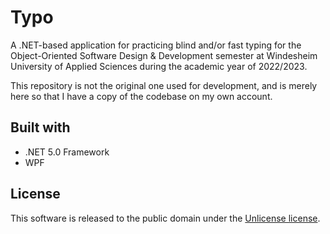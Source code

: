 # Typo
A .NET-based application for practicing blind and/or fast typing for the Object-Oriented Software Design &amp; Development semester at Windesheim University of Applied Sciences during the academic year of 2022/2023. 

This repository is not the original one used for development, and is merely here so that I have a copy of the codebase on my own account.

## Built with
- .NET 5.0 Framework
- WPF

## License
This software is released to the public domain under the [Unlicense license](LICENSE).
